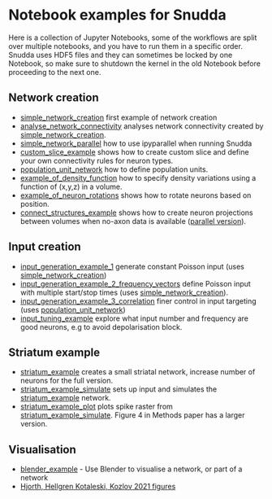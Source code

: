 # Notebook examples for Snudda

Here is a collection of Jupyter Notebooks, some of the workflows are split over multiple notebooks, and you have to run them in a specific order. Snudda uses HDF5 files and they can sometimes be locked by one Notebook, so make sure to shutdown the kernel in the old Notebook before proceeding to the next one.

## Network creation
* [simple_network_creation](simple_network_creation.ipynb) first example of network creation
* [analyse_network_connectivity](analyse_network_connectivity.ipynb) analyses network connectivity created by [simple_network_creation](simple_network_creation.ipynb).
* [simple_network_parallel](simple_network_parallel.ipynb) how to use ipyparallel when running Snudda
* [custom_slice_example](custom_slice_example.ipynb) shows how to create custom slice and define your own connectivity rules for neuron types.
* [population_unit_network](population_unit_network.ipynb) how to define population units.
* [example_of_density_function](example_of_density_function.ipynb) how to specify density variations using a function of (x,y,z) in a volume.
* [example_of_neuron_rotations](example_of_neuron_rotations.ipynb) shows how to rotate neurons based on position.
* [connect_structures_example](connect_structures_example.ipynb) shows how to create neuron projections between volumes when no-axon data is available ([parallel version](connect_structures_example_parallel.ipynb)).


## Input creation
* [input_generation_example_1](input_generation_example_1.ipynb) generate constant Poisson input (uses [simple_network_creation](simple_network_creation.ipynb))
* [input_generation_example_2_frequency_vectors](input_generation_example_2_frequency_vectors.ipynb) define Poisson input with multiple start/stop times (uses [simple_network_creation](simple_network_creation.ipynb)).
* [input_generation_example_3_correlation](input_generation_example_3_correlation.ipynb) finer control in input targeting (uses [population_unit_network](population_unit_network.ipynb))
* [input_tuning_example](input_tuning_example.ipynb) explore what input number and frequency are good neurons, e.g to avoid depolarisation block.


## Striatum example
* [striatum_example](striatum_example.ipynb) creates a small striatal network, increase number of neurons for the full version.
* [striatum_example_simulate](striatum_example_simulate.ipynb) sets up input and simulates the [striatum_example](striatum_example.ipynb) network.
* [striatum_example_plot](striatum_example_plot.ipynb) plots spike raster from [striatum_example_simulate](striatum_example_simulate.ipynb). Figure 4 in Methods paper has a larger version.


## Visualisation
* [blender_example](blender_example.ipynb) - Use Blender to visualise a network, or part of a network
* [Hjorth, Hellgren Kotaleski, Kozlov 2021 figures](../Neuroinformatics2021/)